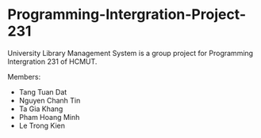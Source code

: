 # Programming-Intergration-Project-231

University Library Management System is a group project for Programming Intergration 231 of HCMUT.

Members:

- Tang Tuan Dat
- Nguyen Chanh Tin
- Ta Gia Khang
- Pham Hoang Minh
- Le Trong Kien
